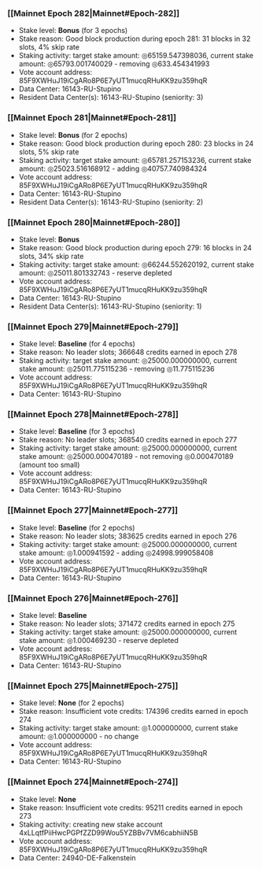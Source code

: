 ### [[Mainnet Epoch 282|Mainnet#Epoch-282]]
* Stake level: **Bonus** (for 3 epochs)
* Stake reason: Good block production during epoch 281: 31 blocks in 32 slots, 4% skip rate
* Staking activity: target stake amount: ◎65159.547398036, current stake amount: ◎65793.001740029 - removing ◎633.454341993
* Vote account address: 85F9XWHuJ19iCgARo8P6E7yUT1mucqRHuKK9zu359hqR
* Data Center: 16143-RU-Stupino
* Resident Data Center(s): 16143-RU-Stupino (seniority: 3)
### [[Mainnet Epoch 281|Mainnet#Epoch-281]]
* Stake level: **Bonus** (for 2 epochs)
* Stake reason: Good block production during epoch 280: 23 blocks in 24 slots, 5% skip rate
* Staking activity: target stake amount: ◎65781.257153236, current stake amount: ◎25023.516168912 - adding ◎40757.740984324
* Vote account address: 85F9XWHuJ19iCgARo8P6E7yUT1mucqRHuKK9zu359hqR
* Data Center: 16143-RU-Stupino
* Resident Data Center(s): 16143-RU-Stupino (seniority: 2)
### [[Mainnet Epoch 280|Mainnet#Epoch-280]]
* Stake level: **Bonus**
* Stake reason: Good block production during epoch 279: 16 blocks in 24 slots, 34% skip rate
* Staking activity: target stake amount: ◎66244.552620192, current stake amount: ◎25011.801332743 - reserve depleted
* Vote account address: 85F9XWHuJ19iCgARo8P6E7yUT1mucqRHuKK9zu359hqR
* Data Center: 16143-RU-Stupino
* Resident Data Center(s): 16143-RU-Stupino (seniority: 1)
### [[Mainnet Epoch 279|Mainnet#Epoch-279]]
* Stake level: **Baseline** (for 4 epochs)
* Stake reason: No leader slots; 366648 credits earned in epoch 278
* Staking activity: target stake amount: ◎25000.000000000, current stake amount: ◎25011.775115236 - removing ◎11.775115236
* Vote account address: 85F9XWHuJ19iCgARo8P6E7yUT1mucqRHuKK9zu359hqR
* Data Center: 16143-RU-Stupino
### [[Mainnet Epoch 278|Mainnet#Epoch-278]]
* Stake level: **Baseline** (for 3 epochs)
* Stake reason: No leader slots; 368540 credits earned in epoch 277
* Staking activity: target stake amount: ◎25000.000000000, current stake amount: ◎25000.000470189 - not removing ◎0.000470189 (amount too small)
* Vote account address: 85F9XWHuJ19iCgARo8P6E7yUT1mucqRHuKK9zu359hqR
* Data Center: 16143-RU-Stupino
### [[Mainnet Epoch 277|Mainnet#Epoch-277]]
* Stake level: **Baseline** (for 2 epochs)
* Stake reason: No leader slots; 383625 credits earned in epoch 276
* Staking activity: target stake amount: ◎25000.000000000, current stake amount: ◎1.000941592 - adding ◎24998.999058408
* Vote account address: 85F9XWHuJ19iCgARo8P6E7yUT1mucqRHuKK9zu359hqR
* Data Center: 16143-RU-Stupino
### [[Mainnet Epoch 276|Mainnet#Epoch-276]]
* Stake level: **Baseline**
* Stake reason: No leader slots; 371472 credits earned in epoch 275
* Staking activity: target stake amount: ◎25000.000000000, current stake amount: ◎1.000469230 - reserve depleted
* Vote account address: 85F9XWHuJ19iCgARo8P6E7yUT1mucqRHuKK9zu359hqR
* Data Center: 16143-RU-Stupino
### [[Mainnet Epoch 275|Mainnet#Epoch-275]]
* Stake level: **None** (for 2 epochs)
* Stake reason: Insufficient vote credits: 174396 credits earned in epoch 274
* Staking activity: target stake amount: ◎1.000000000, current stake amount: ◎1.000000000 - no change
* Vote account address: 85F9XWHuJ19iCgARo8P6E7yUT1mucqRHuKK9zu359hqR
* Data Center: 16143-RU-Stupino
### [[Mainnet Epoch 274|Mainnet#Epoch-274]]
* Stake level: **None**
* Stake reason: Insufficient vote credits: 95211 credits earned in epoch 273
* Staking activity: creating new stake account 4xLLqtfPiiHwcPGPfZZD99Wou5YZBBv7VM6cabhiiN5B
* Vote account address: 85F9XWHuJ19iCgARo8P6E7yUT1mucqRHuKK9zu359hqR
* Data Center: 24940-DE-Falkenstein